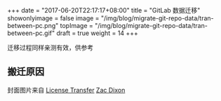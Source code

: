+++
date = "2017-06-20T22:17:17+08:00"
title = "GitLab 数据迁移"
showonlyimage = false
image = "/img/blog/migrate-git-repo-data/tran-between-pc.png"
topImage = "/img/blog/migrate-git-repo-data/tran-between-pc.gif"
draft = true
weight = 14
+++

迁移过程同样亲测有效，供参考
<!--more-->

## 搬迁原因











封面图片来自 [License Transfer](https://dribbble.com/shots/2617161-License-Transfer) <a href="https://dribbble.com/zacdixon"><i class="fa fa-dribbble" aria-hidden="true"></i> Zac Dixon</a>
